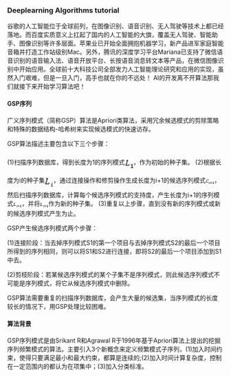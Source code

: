 ### Deeplearning Algorithms tutorial
谷歌的人工智能位于全球前列，在图像识别、语音识别、无人驾驶等技术上都已经落地。而百度实质意义上扛起了国内的人工智能的大旗，覆盖无人驾驶、智能助手、图像识别等许多层面。苹果业已开始全面拥抱机器学习，新产品进军家庭智能音箱并打造工作站级别Mac。另外，腾讯的深度学习平台Mariana已支持了微信语音识别的语音输入法、语音开放平台、长按语音消息转文本等产品，在微信图像识别中开始应用。全球前十大科技公司全部发力人工智能理论研究和应用的实现，虽然入门艰难，但是一旦入门，高手也就在你的不远处！
AI的开发离不开算法那我们就接下来开始学习算法吧！

#### GSP序列

广义序列模式（简称GSP）算法是Apriori类算法，采用冗余候选模式的剪除策略和特殊的数据结构-哈希树来实现候选模式的快速访存。

GSP算法描述主要包含以下三个步骤：

 (1)扫描序列数据库，得到长度为1的序列模式<img width="20" align="center" src="../../images/65.jpg" />，作为初始的种子集。
 (2)根据长度为i的种子集<img width="20" align="center" src="../../images/66.jpg" />，通过连接操作和修剪操作生成长度为i+1的候选序列模式<img width="20" align="center" src="../../images/67.jpg" />，然后扫描序列数据库，计算每个候选序列模式的支持度，产生长度为i+1的序列模式<img width="20" align="center" src="../../images/68.jpg" />，并将<img width="20" align="center" src="../../images/68.jpg" />作为新的种子集。
 (3)重复以上步骤，直到没有新的序列模式或新的候选序列模式产生为止。

GSP产生候选序列模式两个步骤：

 (1)连接阶段：当去掉序列模式S1的第一个项目与去掉序列模式S2的最后一个项目所得到的序列相同，则可以将S1和S2进行连接，即将S2的最后一个项目添加到S1中去。

 (2)剪枝阶段：若某候选序列模式的某个子集不是序列模式，则此候选序列模式不可能是序列模式，将它从候选序列模式中删除。

GSP算法需要重复的扫描序列数据库，会产生大量的候选集，当序列模式的长度较长的情况下，用GSP处理比较困难。

#### 算法背景

GSP序列模式是由Srikant R和Agrawal R于1996年基于Apriori算法上提出的挖掘序列频繁模式的算法。主要引入3个新概念来定义频繁模式子序列，(1)加入时间约束，使得只要满足最小和最大约束，都算是连续的;(2)加入时间计算复杂度，控制在一定范围内的都认为在项集中；(3)加入分类标准。

